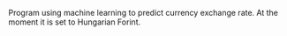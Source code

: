 Program using machine learning to predict currency exchange rate.
At the moment it is set to Hungarian Forint.
